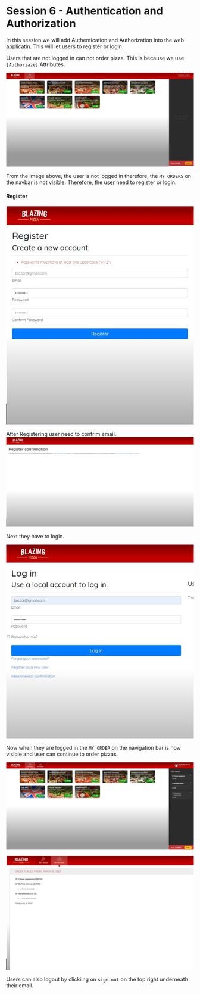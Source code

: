 # Session 6 - Authentication and Authorization

In this session we will add Authentication and Authorization into the web applicatin. This will let users to register or login.

Users that are not logged in can not order pizza. This is because we use `[Authoriaze]` Attributes.

![](/images/session-6/auth-auth.jpg)

From the image above, the user is not logged in therefore, the `MY ORDERS` on the navbar is not visible.
Therefore, the user need to register or login.

#### Register

![](/images/session-6/auth-auth2.jpg)

After Registering user need to confrim email.
![](/images/session-6/auth-auth3.jpg)

Next they have to login.

![](/images/session-6/auth-auth4.jpg)

Now when they are logged in the `MY ORDER` on the navigation bar is now visible and user can continue to order pizzas.

![](/images/session-6/auth-auth5.jpg)

![](/images/session-6/auth-auth6.jpg)

Users can also logout by clickiing on `sign out` on the top right underneath their email.

